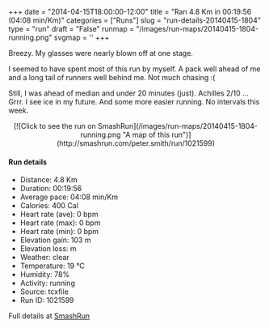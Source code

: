 +++
date = "2014-04-15T18:00:00-12:00"
title = "Ran 4.8 Km in 00:19:56 (04:08 min/Km)"
categories = ["Runs"]
slug = "run-details-20140415-1804"
type = "run"
draft = "False"
runmap = "/images/run-maps/20140415-1804-running.png"
svgmap = '<polyline points="95 79, 80 82, 79 83, 72 95, 52 100, 39 97, 40 84, 37 81, 6 71, 17 38, 55 2, 65 1, 69 5, 34 36, 29 42, 69 4, 65 0, 56 1, 18 35, 4 70, 39 82, 37 96, 49 99, 74 96, 78 85, 96 77">'
+++

Breezy. My glasses were nearly blown off at one stage. 

I seemed to have spent most of this run by myself. A pack well ahead of me and a long tail of runners well behind me. Not much chasing :(

Still, I was ahead of median and under 20 minutes (just). Achilles 2/10 ... Grrr. I see ice in my future. And some more easier running. No intervals this week. 



<!--more-->

<center>
[![Click to see the run on SmashRun](/images/run-maps/20140415-1804-running.png "A map of this run")](http://smashrun.com/peter.smith/run/1021599)
</center>

#### Run details

* Distance: 4.8 Km
* Duration: 00:19:56
* Average pace: 04:08 min/Km
* Calories: 400 Cal
* Heart rate (ave): 0 bpm
* Heart rate (max): 0 bpm
* Heart rate (min): 0 bpm
* Elevation gain: 103 m
* Elevation loss:  m
* Weather: clear
* Temperature: 19 &deg;C
* Humidity: 78%
* Activity: running
* Source: tcxfile
* Run ID: 1021599

Full details at [SmashRun](http://smashrun.com/peter.smith/run/1021599)